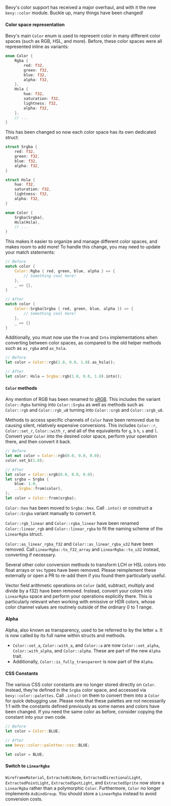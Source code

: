Bevy's color support has received a major overhaul, and with it the new `bevy::color` module. Buckle up, many things have been changed!

#### Color space representation

Bevy's main `Color` enum is used to represent color in many different color spaces (such as RGB, HSL, and more). Before, these color spaces were all represented inline as variants:

```rust
enum Color {
    Rgba {
        red: f32,
        green: f32,
        blue: f32,
        alpha: f32,
    },
    Hsla {
        hue: f32,
        saturation: f32,
        lightness: f32,
        alpha: f32,
    },
    // ...
}
```

This has been changed so now each color space has its own dedicated struct:

```rust
struct Srgba {
    red: f32,
    green: f32,
    blue: f32,
    alpha: f32,
}

struct Hsla {
    hue: f32,
    saturation: f32,
    lightness: f32,
    alpha: f32,
}

enum Color {
    Srgba(Srgba),
    Hsla(Hsla),
    // ...
}
```

This makes it easier to organize and manage different color spaces, and makes room to add more! To handle this change, you may need to update your match statements:

```rust
// Before
match color {
    Color::Rgba { red, green, blue, alpha } => {
        // Something cool here!
    },
    _ => {},
}

// After
match color {
    Color::Srgba(Srgba { red, green, blue, alpha }) => {
        // Something cool here!
    },
    _ => {}
}
```

Additionally, you must now use the `From` and `Into` implementations when converting between color spaces, as compared to the old helper methods such as `as_rgba` and `as_hsla`.

```rust
// Before
let color = Color::rgb(1.0, 0.0, 1.0).as_hsla();

// After
let color: Hsla = Srgba::rgb(1.0, 0.0, 1.0).into();
```

#### `Color` methods

Any mention of RGB has been renamed to [sRGB]. This includes the variant `Color::Rgba` turning into `Color::Srgba` as well as methods such as `Color::rgb` and `Color::rgb_u8` turning into `Color::srgb` and `Color::srgb_u8`.

[sRGB]: https://en.wikipedia.org/wiki/SRGB

Methods to access specific channels of `Color` have been removed due to causing silent, relatively expensive conversions. This includes `Color::r`, `Color::set_r`, `Color::with_r`, and all of the equivalents for `g`, `b` `h`, `s` and `l`. Convert your `Color` into the desired color space, perform your operation there, and then convert it back.

```rust
// Before
let mut color = Color::rgb(0.0, 0.0, 0.0);
color.set_b(1.0);

// After
let color = Color::srgb(0.0, 0.0, 0.0);
let srgba = Srgba {
    blue: 1.0,
    ..Srgba::from(color),
};
let color = Color::from(srgba);
```

`Color::hex` has been moved to `Srgba::hex`. Call `.into()` or construct a `Color::Srgba` variant manually to convert it.

`Color::rgb_linear` and `Color::rgba_linear` have been renamed `Color::linear_rgb` and `Color::linear_rgba` to fit the naming scheme of the `LinearRgba` struct.

`Color::as_linear_rgba_f32` and `Color::as_linear_rgba_u32` have been removed. Call `LinearRgba::to_f32_array` and `LinearRgba::to_u32` instead, converting if necessary.

Several other color conversion methods to transform LCH or HSL colors into float arrays or `Vec` types have been removed. Please reimplement these externally or open a PR to re-add them if you found them particularly useful.

Vector field arithmetic operations on `Color` (add, subtract, multiply and divide by a f32) have been removed. Instead, convert your colors into `LinearRgba` space and perform your operations explicitly there. This is particularly relevant when working with emissive or HDR colors, whose color channel values are routinely outside of the ordinary 0 to 1 range.

#### Alpha

Alpha, also known as transparency, used to be referred to by the letter `a`. It is now called by its full name within structs and methods.

- `Color::set_a`, `Color::with_a`, and `Color::a` are now `Color::set_alpha`, `Color::with_alpha`, and `Color::alpha`. These are part of the new `Alpha` trait.
- Additionally, `Color::is_fully_transparent` is now part of the `Alpha`.

#### CSS Constants

The various CSS color constants are no longer stored directly on `Color`. Instead, they’re defined in the `Srgba` color space, and accessed via `bevy::color::palettes`. Call `.into()` on them to convert them into a `Color` for quick debugging use. Please note that these palettes are not necessarily 1:1 with the constants defined previously as some names and colors have been changed. If you need the same color as before, consider copying the constant into your own code.

```rust
// Before
let color = Color::BLUE;

// After
use bevy::color::palettes::css::BLUE;

let color = BLUE;
```

#### Switch to `LinearRgba`

`WireframeMaterial`, `ExtractedUiNode`, `ExtractedDirectionalLight`, `ExtractedPointLight`, `ExtractedSpotLight`, and `ExtractedSprite` now store a `LinearRgba` rather than a polymorphic `Color`. Furthermore, `Color` no longer implements `AsBindGroup`. You should store a `LinearRgba` instead to avoid conversion costs.
